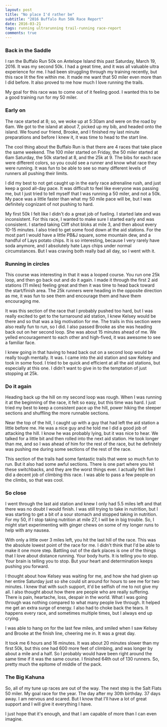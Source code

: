 ```yaml
---
layout: post
title: "No place I'd rather be"
subtitle: "2016 Buffalo Run 50k Race Report"
date: 2016-03-21
tags: running ultrarunning trail-running race-report
comments: true
---
```


### Back in the Saddle
I ran the Buffalo Run 50k on Antelope Island this past Saturday, March 19, 2016. It was my second 50k. I had a great time, and it was all valuable ultra experience for me. I had been struggling through my training recently, but this race lit the fire within me. It made me want that 50 miler even more than I did before. It also proved to me how much I love running the trails.

My goal for this race was to come out of it feeling good. I wanted this to be a good training run for my 50 miler. 

### Early on
The race started at 8; so, we woke up at 5:30am and were on the road by 6am. We got to the island at about 7, picked up my bib, and headed onto the island. We found our friend, Brooke, and I finished my last minute preparations and before I knew it, it was time to head to the start line.

The cool thing about the Buffalo Run is that there are 4 races that take place the same weekend. The 100 miler started on Friday, the 50 miler started at 6am Saturday, the 50k started at 8, and the 25k at 9. The bibs for each race were different colors, so you could see a runner and know what race they were running. It was fun to be able to see so many different levels of runners all pushing their limits.

I did my best to not get caught up in the early race adrenaline rush, and just keep a good all-day pace. It was difficult to feel like everyone was passing me, but I just tried to tell myself that I was running a 50 miler, and not a 50k. My pace was a little faster than what my 50 mile pace will be, but I was definitely cognizant of not pushing to hard.

My first 50k I felt like I didn't do a great job of fueling. I started late and was inconsistent. For this race, I wanted to make sure I started early and was consistent. I started taking Cliff shot bloks at mile 3, and then about every 10-15 minutes. I also tried to get some food down at the aid stations. For the most part I would have a little PB&J square, some mountain dew, and a handful of Lays potato chips. It is so interesting, because I very rarely have soda anymore, and I absolutely hate Lays chips under normal circumstances. But I was craving both really bad all day, so I went with it.

### Running in circles

This course was interesting in that it was a looped course. You run one 25k loop, and then go back out and do it again. I made it through the first 2 aid stations (11 miles) feeling great and then it was time to head back toward the start/finish area. The 25k runners were heading in the opposite direction as me, it was fun to see them and encourage them and have them encouraging me.

It was this section of the race that I probably pushed too hard, but I was really excited to get to the turnaround aid station, I knew Kelsey would be there and so that was a big motivation for me. The trails in this section were also really fun to run, so I did. I also passed Brooke as she was heading back out on her second loop. She was about 15 minutes ahead of me. We yelled encouragement to each other and high-fived, it was awesome to see a familiar face.

I knew going in that having to head back out on a second loop would be really tough mentally. It was. I came into the aid station and saw Kelsey and took in some food. I tried to be quick and efficient at all the aid stations, but especially at this one. I didn't want to give in to the temptation of just stopping at 25k.

### Do it again
Heading back up the hill on my second loop was rough. When I was running it at the beginning of the race, it felt so easy, but this time was hard. I just tried my best to keep a consistent pace up the hill, power hiking the steeper sections and shuffling the more runnable sections.

Near the top of the hill, I caught up with a guy that had left the aid station a little before me. He was a nice guy and he told me I did a good job of attacking the hill. I know he was probably lying, but it was nice to hear. We talked for a little bit and then rolled into the next aid station. He took longer than me, and so I was ahead of him for the rest of the race, but he definitely was pushing me during some sections of the rest of the race.

This section of the trails had some fantastic trails that were so much fun to run. But it also had some awful sections. There is one part where you hit these switchbacks, and they are the worst things ever. I actually felt like I did a decent job of climbing this race. I was able to pass a few people on the climbs, so that was cool.

### So close

I went through the last aid station and knew I only had 5.5 miles left and that there was no doubt I would finish. I was still trying to take in nutrition, but I was starting to get a bit of a sour stomach and stopped taking in nutrition. For my 50, if I stop taking nutrition at mile 27, I will be in big trouble. So, I might start experimenting with ginger chews on some of my longer runs to help with any nausea.

With only a little over 3 miles left, you hit the last hill of the race. This was the absolute lowest point of the race for me. I didn't think that I'd be able to make it one more step. Battling out of the dark places is one of the things that I love about distance running. Your body hurts. It is telling you to stop. Your brain is telling you to stop. But your heart and determination keeps pushing you forward.

I thought about how Kelsey was waiting for me, and how she had given up her entire Saturday just so she could sit around for hours to see me for two minutes. I knew that with such support, it'd be selfish of me to not give my all. I also thought about how there are people who are really suffering. There is pain, heartache, loss, despair in the world. What I was going through was nothing compared to what many people live through. It helped me get an extra surge of energy. I also had to choke back the tears. It happens every race, and sometimes multiple times, but I always end up crying.

I was able to hang on for the last few miles, and smiled when I saw Kelsey and Brooke at the finish line, cheering me in. It was a great day.

It took me 6 hours and 16 minutes. It was about 20 minutes slower than my first 50k, but this one had 600 more feet of climbing, and was longer by about a mile and a half. So I probably would have been right around the same time if it was the same course. I finished 64th out of 130 runners. So, pretty much the epitome of middle of the pack.

### The Big Kahuna

So, all of my tune up races are out of the way. The next step is the Salt Flats 50 miler. My goal race for the year. The day after my 30th birthday. 37 days away. I am nervous and scared. But I know that I'll have a lot of great support and I will give it everything I have.

I just hope that it's enough, and that I am capable of more than I can even imagine.



